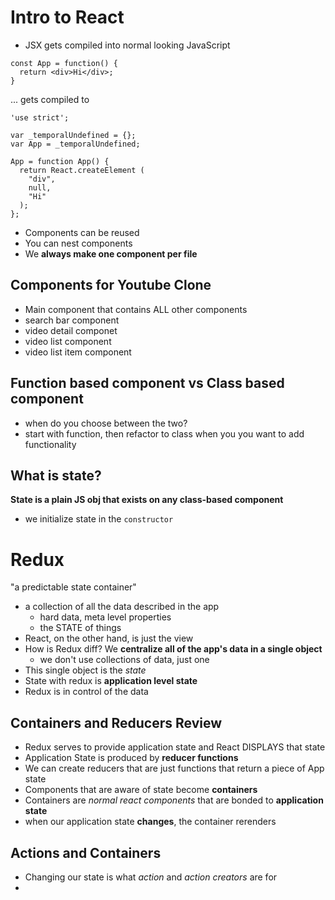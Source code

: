 # Intro to React
* JSX gets compiled into normal looking JavaScript

```
const App = function() {
  return <div>Hi</div>;
}
```

... gets compiled to

```
'use strict';

var _temporalUndefined = {};
var App = _temporalUndefined;

App = function App() {
  return React.createElement (
    "div",
    null,
    "Hi"
  );
};
```

* Components can be reused
* You can nest components
* We **always make one component per file**

## Components for Youtube Clone
* Main component that contains ALL other components
* search bar component
* video detail componet
* video list component
* video list item component

## Function based component vs Class based component
* when do you choose between the two?
* start with function, then refactor to class when you you want to add functionality

## What is state?

__State is a plain JS obj that exists on any class-based component__

* we initialize state in the `constructor`

# Redux

"a predictable state container"

* a collection of all the data described in the app
  - hard data, meta level properties
  - the STATE of things
* React, on the other hand, is just the view
* How is Redux diff? We **centralize all of the app's data in a single object**
  - we don't use collections of data, just one
* This single object is the *state*
* State with redux is **application level state**
* Redux is in control of the data

## Containers and Reducers Review
* Redux serves to provide application state and React DISPLAYS that state
* Application State is produced by **reducer functions**
* We can create reducers that are just functions that return a piece of App state
* Components that are aware of state become **containers**
* Containers are *normal react components* that are bonded to **application state**
* when our application state **changes**, the container rerenders

## Actions and Containers
* Changing our state is what *action* and *action creators* are for
*
